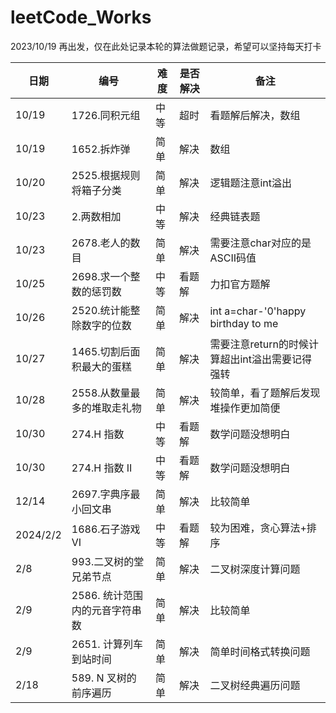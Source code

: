 # leetCode_Works

2023/10/19 再出发，仅在此处记录本轮的算法做题记录，希望可以坚持每天打卡


| 日期    | 编号               | 难度 | 是否解决 | 备注                                 |
|-------|------------------|----|------|------------------------------------|
| 10/19 | 1726.同积元组        | 中等 | 超时   | 看题解后解决，数组                          |
| 10/19 | 1652.拆炸弹         | 简单 | 解决   | 数组                                 |
| 10/20 | 2525.根据规则将箱子分类   | 简单 | 解决   | 逻辑题注意int溢出                         |
| 10/23 | 2.两数相加           | 中等 | 解决   | 经典链表题                              |
| 10/23 | 2678.老人的数目       | 简单 | 解决   | 需要注意char对应的是ASCII码值                |
| 10/25 | 2698.求一个整数的惩罚数   | 中等 | 看题解  | 力扣官方题解                             |
| 10/26 | 2520.统计能整除数字的位数  | 简单 | 解决   | int a=char-'0'happy birthday to me |
| 10/27 | 1465.切割后面积最大的蛋糕  | 简单 | 解决   | 需要注意return的时候计算超出int溢出需要记得强转       |
| 10/28 | 2558.从数量最多的堆取走礼物 | 简单 | 解决   | 较简单，看了题解后发现堆操作更加简便                 |
| 10/30  | 274.H 指数         | 中等 | 看题解  | 数学问题没想明白                           |
| 10/30  | 274.H 指数 II      | 中等 | 看题解  | 数学问题没想明白                           |
|12/14| 2697.字典序最小回文串|简单| 解决   | 比较简单         |
|2024/2/2|1686.石子游戏 VI|中等|看题解|较为困难，贪心算法+排序|
|2/8|993.二叉树的堂兄弟节点|简单|解决|二叉树深度计算问题|
|2/9|2586. 统计范围内的元音字符串数|简单|解决|比较简单|
|2/9|2651. 计算列车到站时间|简单|解决|简单时间格式转换问题|
|2/18|589. N 叉树的前序遍历|简单|解决|二叉树经典遍历问题|